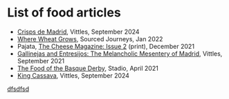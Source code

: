# List of food articles
* [Crisps de Madrid]([url](https://www.vittlesmagazine.com/p/crisps-de-madrid)), Vittles, September 2024
* [Where Wheat Grows]([url](https://www.sourcedjourneys.com/post/where-wheat-grows)), Sourced Journeys, Jan 2022
* Pajata, [The Cheese Magazine: Issue 2]([url](https://thecheesemagazine.newsstand.co.uk/)) (print), December 2021
* [Gallinejas and Entresijos: The Melancholic Mesentery of Madrid]([url](https://www.vittlesmagazine.com/p/gallinejas-and-entresijos-the-melancholic)), Vittles, September 2021
* [The Food of the Basque Derby]([url](https://stadio.football/latest/foodbasquederby)), Stadio, April 2021
* [King Cassava]([url](https://www.vittlesmagazine.com/p/vittles-219-two-east-african-indian)), Vittles, September 2024


[dfsdfsd]([url](https://thecheesemagazine.newsstand.co.uk/))
